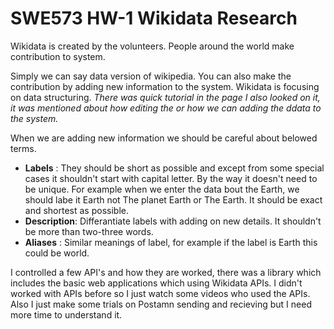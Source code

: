 # SWE573 HW-1 Wikidata Research

Wikidata is created by the volunteers. People around the world make contribution to system.

Simply we can say data version of wikipedia. You can also make the contribution by adding new information to the system. Wikidata is focusing on data structuring. *There was quick tutorial in the page  I also looked on it, it was mentioned about how editing the or how we can adding the ddata to the system.* 

When we are adding new information we should be careful about belowed terms.
- **Labels** : They should be short as possible and except from some special cases it shouldn't start with capital letter. By the way it doesn't need to be unique. For example when we enter the data bout the Earth, we should labe it Earth not The planet Earth or The Earth. It should be exact and shortest as possible.
- **Description**: Differantiate labels with adding on new details. It shouldn't be more than two-three words.
- **Aliases** : Similar meanings of label, for example if the label is Earth this could be world.

I controlled a few API's and how they are worked, there was a library which includes the basic web applications which using Wikidata APIs.
I didn't worked with APIs before so I just watch some videos who used the APIs. 
Also I just make some trials on Postamn sending and recieving but I need more time to understand it.